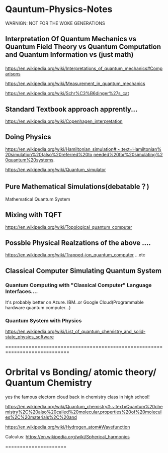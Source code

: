 # Qauntum-Physics-Notes

WARNIGN: NOT FOR THE WOKE GENERATIONS

##  Interpretation Of Quantum Mechanics vs Quantum Field Theory vs Quantum Computation and Quantum Information vs (just math)


###

https://en.wikipedia.org/wiki/Interpretations_of_quantum_mechanics#Comparisons

https://en.wikipedia.org/wiki/Measurement_in_quantum_mechanics

https://en.wikipedia.org/wiki/Schr%C3%B6dinger%27s_cat

## Standard Textbook approach apprently...

https://en.wikipedia.org/wiki/Copenhagen_interpretation

## Doing Physics

https://en.wikipedia.org/wiki/Hamiltonian_simulation#:~:text=Hamiltonian%20simulation%20(also%20referred%20to,needed%20for%20simulating%20quantum%20systems.

https://en.wikipedia.org/wiki/Quantum_simulator

## Pure Mathematical Simulations(debatable？)

Mathematical Quantum System


## Mixing with TQFT

https://en.wikipedia.org/wiki/Topological_quantum_computer


## Possble Physical Realzations of the above ....

https://en.wikipedia.org/wiki/Trapped-ion_quantum_computer
...etc



## Classical Computer Simulating Quantum System


### Quantum Computing with "Classical Computer" Language Interfaces....


It's probably better on Azure. IBM..or Google Cloud(Programmable hardware quantum computer...)


### Quantum System with Physics

https://en.wikipedia.org/wiki/List_of_quantum_chemistry_and_solid-state_physics_software



============================================================================

# Orbrital vs Bonding/ atomic theory/ Quantum Chemistry

yes the famous electorn cloud back in chemistry class in high school!

https://en.wikipedia.org/wiki/Quantum_chemistry#:~:text=Quantum%20chemistry%2C%20also%20called%20molecular,properties%20of%20molecules%2C%20materials%2C%20and

https://en.wikipedia.org/wiki/Hydrogen_atom#Wavefunction

Calculus:
https://en.wikipedia.org/wiki/Spherical_harmonics

=====================


